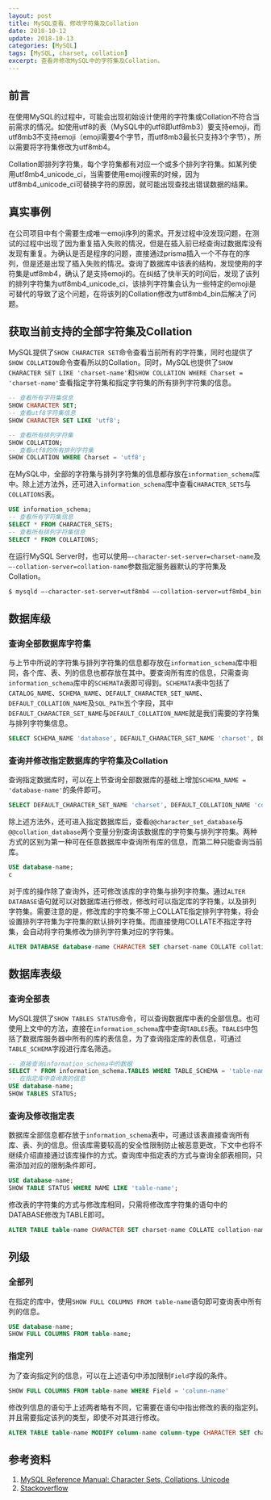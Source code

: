 ```yaml
---
layout: post
title: MySQL查看、修改字符集及Collation
date: 2018-10-12
update: 2018-10-13
categories: [MySQL]
tags: [MySQL, charset, collation]
excerpt: 查看并修改MySQL中的字符集及Collation。
---
```


## 前言

在使用MySQL的过程中，可能会出现初始设计使用的字符集或Collation不符合当前需求的情况。如使用utf8的表（MySQL中的utf8即utf8mb3）要支持emoji，而utf8mb3不支持emoji（emoji需要4个字节，而utf8mb3最长只支持3个字节），所以需要将字符集修改为utf8mb4。

Collation即排列字符集，每个字符集都有对应一个或多个排列字符集。如某列使用utf8mb4_unicode_ci，当需要使用emoji搜索的时候，因为utf8mb4_unicode_ci可替换字符的原因，就可能出现查找出错误数据的结果。

## 真实事例

在公司项目中有个需要生成唯一emoji序列的需求。开发过程中没发现问题，在测试的过程中出现了因为重复插入失败的情况，但是在插入前已经查询过数据库没有发现有重复。为确认是否是程序的问题，直接通过prisma插入一个不存在的序列，但是还是出现了插入失败的情况。查询了数据库中该表的结构，发现使用的字符集是utf8mb4，确认了是支持emoji的。在纠结了快半天的时间后，发现了该列的排列字符集为utf8mb4_unicode_ci，该排列字符集会认为一些特定的emoji是可替代的导致了这个问题，在将该列的Collation修改为utf8mb4_bin后解决了问题。

## 获取当前支持的全部字符集及Collation

MySQL提供了`SHOW CHARACTER SET`命令查看当前所有的字符集，同时也提供了`SHOW COLLATION`命令查看所以的Collation。同时，MySQL也提供了`SHOW CHARACTER SET LIKE 'charset-name'`和`SHOW COLLATION WHERE Charset = 'charset-name'`查看指定字符集和指定字符集的所有排列字符集的信息。

```sql
-- 查看所有字符集信息
SHOW CHARACTER SET;
-- 查看utf8字符集信息
SHOW CHARACTER SET LIKE 'utf8';

-- 查看所有排列字符集
SHOW COLLATION;
-- 查看utf8的所有排列字符集
SHOW COLLATION WHERE Charset = 'utf8';
```

在MySQL中，全部的字符集与排列字符集的信息都存放在`information_schema`库中。除上述方法外，还可进入`information_schema`库中查看`CHARACTER_SETS`与`COLLATIONS`表。

```sql
USE information_schema;
-- 查看所有字符集信息
SELECT * FROM CHARACTER_SETS;
-- 查看所有排列字符集信息
SELECT * FROM COLLATIONS;
```

在运行MySQL Server时，也可以使用`—-character-set-server=charset-name`及`—-collation-server=collation-name`参数指定服务器默认的字符集及Collation。

```bash
$ mysqld —-character-set-server=utf8mb4 —-collation-server=utf8mb4_bin
```

## 数据库级

### 查询全部数据库字符集

与上节中所说的字符集与排列字符集的信息都存放在`information_schema`库中相同，各个库、表、列的信息也都存放在其中。要查询所有库的信息，只需查询`information_schema`库中的`SCHEMATA`表即可得到。`SCHEMATA`表中包括了`CATALOG_NAME`、`SCHEMA_NAME`、`DEFAULT_CHARACTER_SET_NAME`、`DEFAULT_COLLATION_NAME`及`SQL_PATH`五个字段，其中`DEFAULT_CHARACTER_SET_NAME`与`DEFAULT_COLLATION_NAME`就是我们需要的字符集与排列字符集信息。

```sql
SELECT SCHEMA_NAME 'database', DEFAULT_CHARACTER_SET_NAME 'charset', DEFAULT_COLLATION_NAME 'collation' FROM information_schema.SCHEMATA;
```

### 查询并修改指定数据库的字符集及Collation

查询指定数据库时，可以在上节查询全部数据库的基础上增加`SCHEMA_NAME = 'database-name'`的条件即可。

```sql
SELECT DEFAULT_CHARACTER_SET_NAME 'charset', DEFAULT_COLLATION_NAME 'collation' FROM information_schema.SCHEMATA WHERE SCHEMA_NAME = ‘database-name’;
```

除上述方法外，还可进入指定数据库后，查看`@@character_set_database`与`@@collation_database`两个变量分别查询该数据库的字符集与排列字符集。两种方式的区别为第一种可在任意数据库中查询所有库的信息，而第二种只能查询当前库。

```sql
USE database-name;
c
```

对于库的操作除了查询外，还可修改该库的字符集与排列字符集。通过`ALTER DATABASE`语句就可以对数据库进行修改，修改时可以指定库的字符集，以及排列字符集。需要注意的是，修改库的字符集不带上COLLATE指定排列字符集，将会设置排列字符集为字符集的默认排列字符集。而直接使用COLLATE不指定字符集，会自动将字符集修改为排列字符集对应的字符集。

```sql
ALTER DATABASE database-name CHARACTER SET charset-name COLLATE collation-name;
```

## 数据库表级

### 查询全部表

MySQL提供了`SHOW TABLES STATUS`命令，可以查询数据库中表的全部信息。也可使用上文中的方法，直接在`information_schema`库中查询`TABLES`表。`TBALES`中包括了数据库服务器中所有的库的表信息，为了查询指定库的表信息，可通过`TABLE_SCHEMA`字段进行库名筛选。

```sql
-- 直接查询information_schema中的数据
SELECT * FROM information_schema.TABLES WHERE TABLE_SCHEMA = 'table-name';
-- 在指定库中查询表的信息
USE database-name;
SHOW TABLES STATUS;
```

### 查询及修改指定表

数据库全部信息都存放于`information_schema`表中，可通过该表直接查询所有库、表、列的信息。但该库需要较高的安全性限制防止被恶意更改，下文中也将不继续介绍直接通过该库操作的方式。查询库中指定表的方式与查询全部表相同，只需添加对应的限制条件即可。

```sql
USE database-name;
SHOW TABLE STATUS WHERE NAME LIKE 'table-name';
```

修改表的字符集的方式与修改库相同，只需将修改库字符集的语句中的DATABASE修改为TABLE即可。

```sql
ALTER TABLE table-name CHARACTER SET charset-name COLLATE collation-name;
```

## 列级

### 全部列

在指定的库中，使用`SHOW FULL COLUMNS FROM table-name`语句即可查询表中所有列的信息。

```sql
USE database-name;
SHOW FULL COLUMNS FROM table-name;
```

### 指定列

为了查询指定列的信息，可以在上述语句中添加限制`Field`字段的条件。

```sql
SHOW FULL COLUMNS FROM table-name WHERE Field = 'column-name'
```

修改列信息的语句于上述两者略有不同，它需要在语句中指出修改的表的指定列。并且需要指定该列的类型，即使不对其进行修改。

```sql
ALTER TABLE table-name MODIFY column-name column-type CHARACTER SET charset-name COLLATE collation-name;
```

## 参考资料

1. [MySQL Reference Manual: Character Sets, Collations, Unicode](!https://dev.mysql.com/doc/refman/8.0/en/charset.html)
2. [Stackoverflow](!https://stackoverflow.com/questions/1049728/how-do-i-see-what-character-set-a-mysql-database-table-column-is)